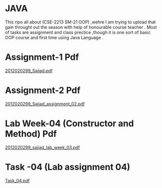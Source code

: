 # JAVA
This ripo all about (CSE-2213 SM-21 OOP) ,wehre I am trying to upload that gain throught out the season with help of honourable course teacher . Most of tasks
are assignment and class prectice ,though it is one sort of basic OOP course and first time using Java Language .
# Assignment-1 Pdf 
[2012020299_Sajjad.pdf](https://github.com/sajjad-njr/JAVA/files/6904234/2012020299_Sajjad.pdf)
# Assignment-2 Pdf 
[2012020299_Sajjad_assignment_02.pdf](https://github.com/sajjad-njr/JAVA/files/7279715/2012020299_Sajjad_assignment_02.pdf)
# Lab Week-04 (Constructor and Method) Pdf
[2012020299_sajjad_lab_week_03.pdf](https://github.com/sajjad-njr/JAVA/files/7280388/2012020299_sajjad_lab_week_03.pdf)
# Task -04  (Lab assignment 04) 
[Task_04.pdf](https://github.com/sajjad-njr/JAVA/files/7280637/Task_04.pdf)
